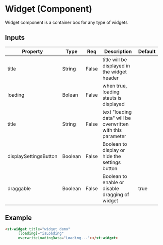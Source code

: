 # Widget (Component)

   Widget component is a container box for any type of widgets

## Inputs

| Property              | Type    | Req   | Description                                                 | Default |
| --------------------- | ------- | ----- | ----------------------------------------------------------- | ------- |
| title                 | String  | False | title will be displayed in the widget header                |         |
| loading               | Bolean  | False | when true, loading stauts is displayed                      |         |
| title                 | String  | False | text "loading data" will be overwritten with this parameter |         |
| displaySettingsButton | Boolean | False | Boolean to display or hide the settings button              |         |
| draggable             | Boolean | False | Boolean to enable or disable dragging of widget             | true    |

## Example


```html
<st-widget title="widget demo"
      [loading]="isLoading"
      overwriteLoadingData="Loading..."></st-widget>
```


